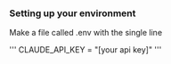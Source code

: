 ### Setting up your environment
Make a file called .env with the single line

'''
CLAUDE_API_KEY = "[your api key]"
'''
